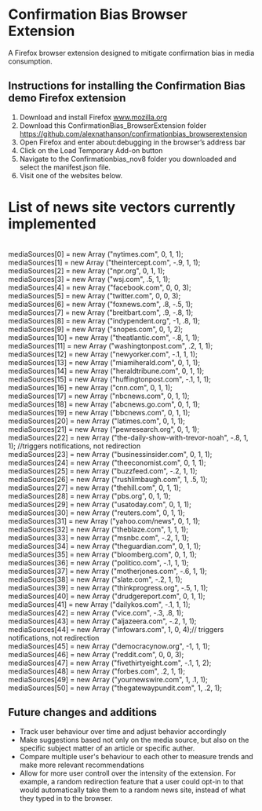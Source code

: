 # Confirmation Bias Browser Extension
A Firefox browser extension designed to mitigate confirmation bias in media consumption.

## Instructions for installing the Confirmation Bias demo Firefox extension
1) Download and install Firefox www.mozilla.org
2) Download this ConfirmationBias_BrowserExtension folder https://github.com/alexnathanson/confirmationbias_browserextension
3) Open Firefox and enter about:debugging in the browser’s address bar
4) Click on the Load Temporary Add-on button
5) Navigate to the Confirmationbias_nov8 folder you downloaded and select the manifest.json file.
6) Visit one of the websites below.

# List of news site vectors currently implemented <br>

  <br>mediaSources[0] = new Array ("nytimes.com", 0, 1, 1); 
  <br>mediaSources[1] = new Array ("theintercept.com", -.9, 1, 1);
  <br>mediaSources[2] = new Array ("npr.org", 0, 1, 1);
  <br>mediaSources[3] = new Array ("wsj.com", .5, 1, 1);
  <br>mediaSources[4] = new Array ("facebook.com", 0, 0, 3);
  <br>mediaSources[5] = new Array ("twitter.com", 0, 0, 3);
  <br>mediaSources[6] = new Array ("foxnews.com", .8, -.5, 1);
  <br>mediaSources[7] = new Array ("breitbart.com", .9, -.8, 1);
  <br>mediaSources[8] = new Array ("indypendent.org", -1, .8, 1);
  <br>mediaSources[9] = new Array ("snopes.com", 0, 1, 2);
  <br>mediaSources[10] = new Array ("theatlantic.com", -.8, 1, 1);
  <br>mediaSources[11] = new Array ("washingtonpost.com", .2, 1, 1);
  <br>mediaSources[12] = new Array ("newyorker.com", -.1, 1, 1);
  <br>mediaSources[13] = new Array ("miamiherald.com", 0, 1, 1);
  <br>mediaSources[14] = new Array ("heraldtribune.com", 0, 1, 1);
  <br>mediaSources[15] = new Array ("huffingtonpost.com", -.1, 1, 1);
  <br>mediaSources[16] = new Array ("cnn.com", 0, 1, 1);
  <br>mediaSources[17] = new Array ("nbcnews.com", 0, 1, 1);
  <br>mediaSources[18] = new Array ("abcnews.go.com", 0, 1, 1);
  <br>mediaSources[19] = new Array ("bbcnews.com", 0, 1, 1);
  <br>mediaSources[20] = new Array ("latimes.com", 0, 1, 1);
  <br>mediaSources[21] = new Array ("pewresearch.org", 0, 1, 1); 
  <br>mediaSources[22] = new Array ("the-daily-show-with-trevor-noah", -.8, 1, 1); //triggers notifications, not redirection
  <br>mediaSources[23] = new Array ("businessinsider.com", 0, 1, 1);
  <br>mediaSources[24] = new Array ("theeconomist.com", 0, 1, 1);
  <br>mediaSources[25] = new Array ("buzzfeed.com", -.2, 1, 1);
  <br>mediaSources[26] = new Array ("rushlimbaugh.com", 1, .5, 1);
  <br>mediaSources[27] = new Array ("thehill.com", 0, 1, 1);
  <br>mediaSources[28] = new Array ("pbs.org", 0, 1, 1);
  <br>mediaSources[29] = new Array ("usatoday.com", 0, 1, 1);
  <br>mediaSources[30] = new Array ("reuters.com", 0, 1, 1);
  <br>mediaSources[31] = new Array ("yahoo.com/news", 0, 1, 1);
  <br>mediaSources[32] = new Array ("theblaze.com", 1, 1, 1);
  <br>mediaSources[33] = new Array ("msnbc.com", -.2, 1, 1);
  <br>mediaSources[34] = new Array ("theguardian.com", 0, 1, 1);
  <br>mediaSources[35] = new Array ("bloomberg.com", 0, 1, 1);
  <br>mediaSources[36] = new Array ("politico.com", -.1, 1, 1);
  <br>mediaSources[37] = new Array ("motherjones.com", -.6, 1, 1);
  <br>mediaSources[38] = new Array ("slate.com", -.2, 1, 1);
  <br>mediaSources[39] = new Array ("thinkprogress.org", -.5, 1, 1);
  <br>mediaSources[40] = new Array ("drudgereport.com", 0, 1, 1);
  <br>mediaSources[41] = new Array ("dailykos.com", -.1, 1, 1);
  <br>mediaSources[42] = new Array ("vice.com", -.3, .8, 1);
  <br>mediaSources[43] = new Array ("aljazeera.com", -.2, 1, 1);
  <br>mediaSources[44] = new Array ("infowars.com", 1, 0, 4);// triggers notifications, not redirection
  <br>mediaSources[45] = new Array ("democracynow.org", -1, 1, 1);
  <br>mediaSources[46] = new Array ("reddit.com", 0, 0, 3);
  <br>mediaSources[47] = new Array ("fivethirtyeight.com", -.1, 1, 2);
  <br>mediaSources[48] = new Array ("forbes.com", .2, 1, 1);
  <br>mediaSources[49] = new Array ("yournewswire.com", 1, .1, 1);
  <br>mediaSources[50] = new Array ("thegatewaypundit.com", 1, .2, 1); 
  
## Future changes and additions
* Track user behaviour over time and adjust behavior accordingly
* Make suggestions based not only on the media source, but also on the specific subject matter of an article or specific auther. 
* Compare multiple user's behaviour to each other to measure trends and make more relevant recommendations
* Allow for more user controll over the intensity of the extension. For example, a random redirection feature that a user could opt-in to that would automatically take them to a random news site, instead of what they typed in to the browser.
